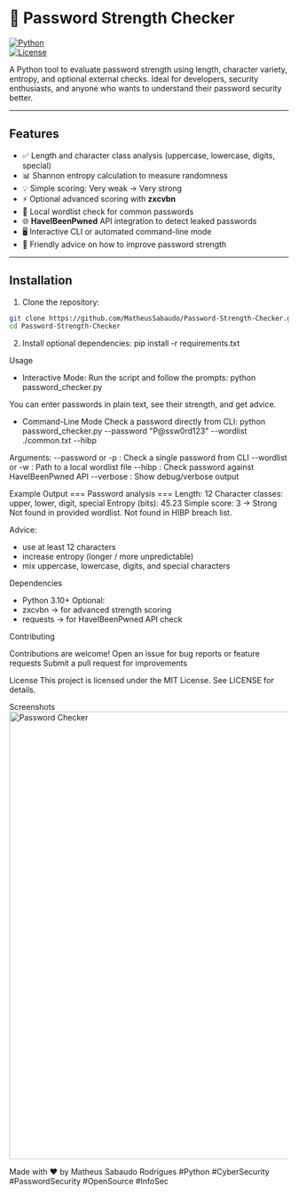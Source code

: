 # 🔐 Password Strength Checker

[![Python](https://img.shields.io/badge/python-3.10+-blue.svg)](https://www.python.org/)  
[![License](https://img.shields.io/badge/license-MIT-green.svg)](LICENSE)

A Python tool to evaluate password strength using length, character variety, entropy, and optional external checks. Ideal for developers, security enthusiasts, and anyone who wants to understand their password security better.

---

## **Features**

- ✅ Length and character class analysis (uppercase, lowercase, digits, special)  
- 📊 Shannon entropy calculation to measure randomness  
- 💡 Simple scoring: Very weak → Very strong  
- ⚡ Optional advanced scoring with **zxcvbn**  
- 📖 Local wordlist check for common passwords  
- 🌐 **HaveIBeenPwned** API integration to detect leaked passwords  
- 🖥️ Interactive CLI or automated command-line mode  
- 📝 Friendly advice on how to improve password strength  

---

## **Installation**

1. Clone the repository:

```bash
git clone https://github.com/MatheusSabaudo/Password-Strength-Checker.git
cd Password-Strength-Checker
```

2. Install optional dependencies:
   pip install -r requirements.txt

Usage 

- Interactive Mode:
Run the script and follow the prompts:
  python password_checker.py
  
You can enter passwords in plain text, see their strength, and get advice.

- Command-Line Mode
Check a password directly from CLI:
  python password_checker.py --password "P@ssw0rd123" --wordlist ./common.txt --hibp

Arguments:
--password or -p : Check a single password from CLI
--wordlist or -w : Path to a local wordlist file
--hibp : Check password against HaveIBeenPwned API
--verbose : Show debug/verbose output

Example Output
=== Password analysis ===
Length: 12
Character classes: upper, lower, digit, special
Entropy (bits): 45.23
Simple score: 3 -> Strong
Not found in provided wordlist.
Not found in HIBP breach list.

Advice:
 - use at least 12 characters
 - increase entropy (longer / more unpredictable)
 - mix uppercase, lowercase, digits, and special characters

Dependencies
- Python 3.10+
Optional:
- zxcvbn → for advanced strength scoring
- requests → for HaveIBeenPwned API check

Contributing

Contributions are welcome!
Open an issue for bug reports or feature requests
Submit a pull request for improvements

License
This project is licensed under the MIT License. See LICENSE for details.

Screenshots
<img width="1075" height="806" alt="Password Checker" src="https://github.com/user-attachments/assets/08f77f45-8c7c-44f1-8588-edc682f38f0b" />

Made with ❤️ by Matheus Sabaudo Rodrigues
#Python #CyberSecurity #PasswordSecurity #OpenSource #InfoSec
